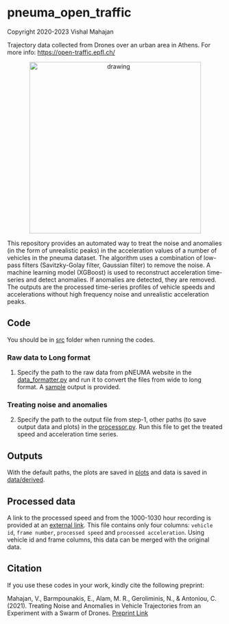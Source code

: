 # pneuma_open_traffic

Copyright 2020-2023 Vishal Mahajan

Trajectory data collected from Drones over an urban area in Athens. For more info: https://open-traffic.epfl.ch/

<p align="center">
<img src="media/pneuma_overview.gif" alt="drawing" width="400" align="center"/>
</p>

This repository provides an automated way to treat the noise and anomalies (in the form of unrealistic peaks) in the acceleration values of a number of vehicles in the pneuma dataset. The algorithm uses a combination of low-pass filters (Savitzky-Golay filter, Gaussian filter) to remove the noise. A machine learning model (XGBoost) is used to reconstruct acceleration time-series and detect anomalies. If anomalies are detected, they are removed. The outputs are the processed time-series profiles of vehicle speeds and accelerations without high frequency noise and unrealistic acceleration peaks.

## Code 
You should be in [src](src/) folder when running the codes.
### Raw data to Long format
1. Specify the path to the raw data from pNEUMA website in the [data_formatter.py](src/data_formatter.py) and run it to convert the files from wide to long format. A [sample](data/sample_data.csv) output is provided.
### Treating noise and anomalies
2. Specify the path to the output file from step-1, other paths (to save output data and plots) in the [processor.py](src/processor.py). Run this file to get the treated speed and acceleration time series.

## Outputs
With the default paths, the plots are saved in [plots](plots/) and data is saved in [data/derived](data/derived).

## Processed data
A link to the processed speed and  from the 1000-1030 hour recording is provided at an [external link](https://syncandshare.lrz.de/getlink/fiMB116QjrdPsvjZhVjWPC/). This file contains only four columns: ```vehicle id```, ```frame number```, ```processed speed``` and ```processed acceleration```. Using vehicle id and frame columns, this data can be merged with the original data.

## Citation
If you use these codes in your work, kindly cite the following preprint:

Mahajan, V., Barmpounakis, E., Alam, M. R., Geroliminis, N., & Antoniou, C. (2021). Treating Noise and Anomalies in Vehicle Trajectories from an Experiment with a Swarm of Drones. [Preprint Link](https://mediatum.ub.tum.de/doc/1694634/document.pdf)
